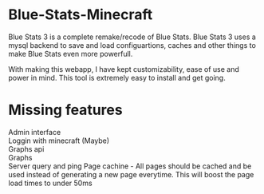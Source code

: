 # Blue-Stats-Minecraft
Blue Stats 3 is a complete remake/recode of Blue Stats.
Blue Stats 3 uses a mysql backend to save and load configuartions, caches and other things to make Blue Stats even more powerfull.

With making this webapp, I have kept customizability, ease of use and power in mind. This tool is extremely easy to install and get going.

Missing features
=====================
Admin interface     
Loggin with minecraft (Maybe)     
Graphs api     
Graphs     
Server query and ping 
Page cachine - All pages should be cached and be used instead of generating a new page everytime. This will boost the page load times to under 50ms
